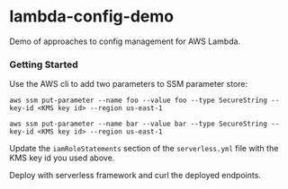 # lambda-config-demo

Demo of approaches to config management for AWS Lambda.

### Getting Started

Use the AWS cli to add two parameters to SSM parameter store:

`aws ssm put-parameter --name foo --value foo --type SecureString --key-id <KMS key id> --region us-east-1`

`aws ssm put-parameter --name bar --value bar --type SecureString --key-id <KMS key id> --region us-east-1`

Update the `iamRoleStatements` section of the  `serverless.yml` file with the 
KMS key id you used above.

Deploy with serverless framework and curl the deployed endpoints.